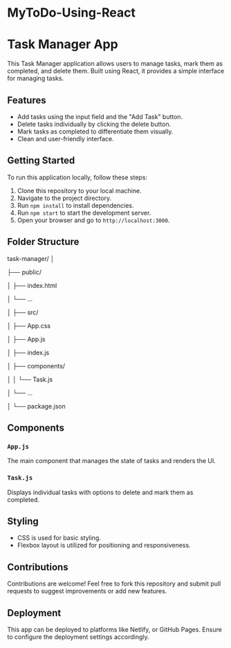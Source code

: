 # MyToDo-Using-React


# Task Manager App

This Task Manager application allows users to manage tasks, mark them as completed, and delete them. Built using React, it provides a simple interface for managing tasks.

## Features

- Add tasks using the input field and the "Add Task" button.
- Delete tasks individually by clicking the delete button.
- Mark tasks as completed to differentiate them visually.
- Clean and user-friendly interface.

## Getting Started

To run this application locally, follow these steps:

1. Clone this repository to your local machine.
2. Navigate to the project directory.
3. Run `npm install` to install dependencies.
4. Run `npm start` to start the development server.
5. Open your browser and go to `http://localhost:3000`.

## Folder Structure

task-manager/
│

├── public/

│ ├── index.html

│ └── ...

│
├── src/

│ ├── App.css

│ ├── App.js

│ ├── index.js

│ ├── components/

│ │ └── Task.js

│ └── ...

│
└── package.json


## Components

### `App.js`

The main component that manages the state of tasks and renders the UI.

### `Task.js`

Displays individual tasks with options to delete and mark them as completed.

## Styling

- CSS is used for basic styling.
- Flexbox layout is utilized for positioning and responsiveness.

## Contributions

Contributions are welcome! Feel free to fork this repository and submit pull requests to suggest improvements or add new features.

## Deployment

This app can be deployed to platforms like Netlify, or GitHub Pages. Ensure to configure the deployment settings accordingly.

